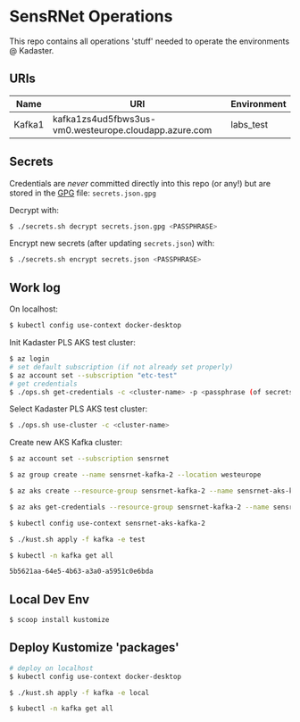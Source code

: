 # SensRNet Operations

This repo contains all operations 'stuff' needed to operate the environments @ Kadaster.

## URIs

| Name   | URI                                                    | Environment |
|--------|--------------------------------------------------------|-------------|
| Kafka1 | kafka1zs4ud5fbws3us-vm0.westeurope.cloudapp.azure.com | labs_test   |



## Secrets

Credentials are _never_ committed directly into this repo (or any!) but are stored in the [GPG](https://www.if-not-true-then-false.com/2010/linux-encrypt-files-decrypt-files-gpg-interactive-non-interactive/) file: `secrets.json.gpg`

Decrypt with:

```bash
$ ./secrets.sh decrypt secrets.json.gpg <PASSPHRASE>
```

Encrypt new secrets (after updating `secrets.json`) with:

```bash
$ ./secrets.sh encrypt secrets.json <PASSPHRASE>
```

## Work log

On localhost:

```bash
$ kubectl config use-context docker-desktop
```

Init Kadaster PLS AKS test cluster:

```bash
$ az login
# set default subscription (if not already set properly)
$ az account set --subscription "etc-test"
# get credentials
$ ./ops.sh get-credentials -c <cluster-name> -p <passphrase (of secrets.json.gpg)>
```

Select Kadaster PLS AKS test cluster:

```bash
$ ./ops.sh use-cluster -c <cluster-name>
```

Create new AKS Kafka cluster:

```bash
$ az account set --subscription sensrnet

$ az group create --name sensrnet-kafka-2 --location westeurope

$ az aks create --resource-group sensrnet-kafka-2 --name sensrnet-aks-kafka-2 --node-count 1 --enable-addons monitoring --generate-ssh-keys

$ az aks get-credentials --resource-group sensrnet-kafka-2 --name sensrnet-aks-kafka-2

$ kubectl config use-context sensrnet-aks-kafka-2

$ ./kust.sh apply -f kafka -e test

$ kubectl -n kafka get all

5b5621aa-64e5-4b63-a3a0-a5951c0e6bda
```

## Local Dev Env

```bash
$ scoop install kustomize
```

## Deploy Kustomize 'packages'

```bash
# deploy on localhost
$ kubectl config use-context docker-desktop

$ ./kust.sh apply -f kafka -e local

$ kubectl -n kafka get all
```
